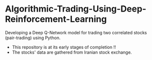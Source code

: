 # Algorithmic-Trading-Using-Deep-Reinforcement-Learning
Developing a Deep Q-Network model for trading two correlated stocks (pair-trading) using Python.

* This repository is at its early stages of completion !!
* The stocks' data are gathered from Iranian stock exchange.
